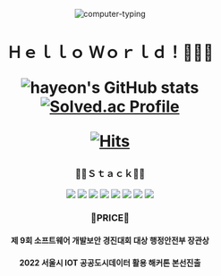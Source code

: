 <div align="center">

![computer-typing](https://user-images.githubusercontent.com/81798537/157266008-fd6fd1bf-df82-41ec-b2cb-c18d510f8f76.gif)
<h1>Ｈｅｌｌｏ Ｗｏｒｌｄ！👩🏻‍💻</>
  <p>
  

![hayeon's GitHub stats](https://github-readme-stats.vercel.app/api?username=hayeon&theme=material-palenight&show_icons=true)
[![Solved.ac Profile](http://mazassumnida.wtf/api/v2/generate_badge?boj=hayun3906)](https://solved.ac/hayun3906/)<p>
[![Hits](https://hits.seeyoufarm.com/api/count/incr/badge.svg?url=https%3A%2F%2Fgithub.com%2Fhayeon&count_bg=%23999AD7&title_bg=%23999AD7&icon=react.svg&icon_color=%23EEEEEEEE&title=HAYEON&edge_flat=false)](https://hits.seeyoufarm.com)
  
  <h3>🧸🔧Ｓｔａｃｋ🔧🧸</h3>
<img src="https://img.shields.io/badge/javascript-F7DF1E?style=for-the-badge&logo=javascript&logoColor=black">
 <img src="https://img.shields.io/badge/npm-BE3536?style=for-the-badge&logo=npm&logoColor=white">
 <img src="https://img.shields.io/badge/typescript-0769AD?style=for-the-badge&logo=typescript&logoColor=white">
 <img src="https://img.shields.io/badge/react-61DAFB?style=for-the-badge&logo=react&logoColor=black">
  <img src="https://img.shields.io/badge/html5-E34F26?style=for-the-badge&logo=html5&logoColor=white">
  <img src="https://img.shields.io/badge/sass-C56093?style=for-the-badge&logo=sass&logoColor=white">
  <img src="https://img.shields.io/badge/css-1572B6?style=for-the-badge&logo=css3&logoColor=white">
   <img src="https://img.shields.io/badge/git-F05032?style=for-the-badge&logo=git&logoColor=white">
  
  
  
  <h3>🌟PRICE🌟</h3><P>
  <h4> 제 9회 소프트웨어 개발보안 경진대회 대상 행정안전부 장관상</h4>
    <h4>2022 서울시 IOT 공공도시데이터 활용 해커톤 본선진출</h4>
</div>



